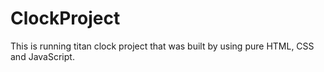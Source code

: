 # ClockProject
This is running titan clock project that was built by using pure HTML, CSS and JavaScript.
